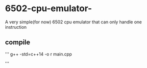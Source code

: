 # 6502-cpu-emulator-
A very simple(for now) 6502 cpu emulator that can only handle one instruction 

##  compile
'''
g++ -std=c++14 -o r main.cpp

'''
